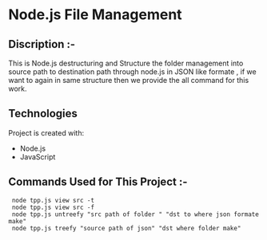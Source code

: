 # Node.js File Management

## Discription :-
 This is Node.js destructuring and Structure the folder management into source path to destination path through node.js in JSON like formate ,
 if we want to again in same structure then we provide the all command for this work.
 
 ## Technologies
Project is created with:
* Node.js
* JavaScript

## Commands Used for This Project :-
``` 
 node tpp.js view src -t
 node tpp.js view src -f
 node tpp.js untreefy "src path of folder " "dst to where json formate make"
 node tpp.js treefy "source path of json" "dst where folder make"
```
